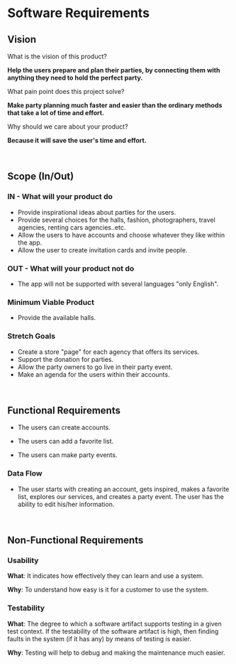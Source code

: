 <!-- @format -->

# Software Requirements

## Vision

What is the vision of this product?

**Help the users prepare and plan their parties, by connecting them with anything they need to hold the perfect party.**

What pain point does this project solve?

**Make party planning much faster and easier than the ordinary methods that take a lot of time and effort.**

Why should we care about your product?

**Because it will save the user's time and effort.**

&nbsp;

## Scope (In/Out)

### IN - What will your product do

- Provide inspirational ideas about parties for the users.
- Provide several choices for the halls, fashion, photographers, travel agencies, renting cars agencies..etc.
- Allow the users to have accounts and choose whatever they like within the app.
- Allow the user to create invitation cards and invite people.

### OUT - What will your product not do

- The app will not be supported with several languages "only English".

### Minimum Viable Product

- Provide the available halls.

### Stretch Goals

- Create a store "page" for each agency that offers its services.
- Support the donation for parties.
- Allow the party owners to go live in their party event.
- Make an agenda for the users within their accounts.

&nbsp;

## Functional Requirements

- The users can create accounts.

- The users can add a favorite list.

- The users can make party events.

### Data Flow

- The user starts with creating an account, gets inspired, makes a favorite list, explores our services, and creates a party event. The user has the ability to edit his/her information.

&nbsp;

## Non-Functional Requirements

### **Usability**

**What**: It indicates how effectively they can learn and use a system.

**Why**: To understand how easy is it for a customer to use the system.

### **Testability**

**What**: The degree to which a software artifact supports testing in a given test context. If the testability of the software artifact is high, then finding faults in the system (if it has any) by means of testing is easier.

**Why**: Testing will help to debug and making the maintenance much easier.
